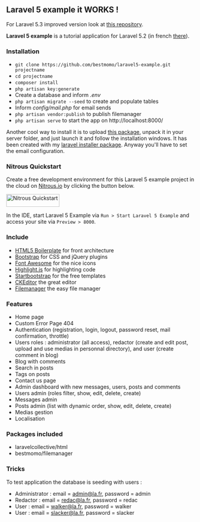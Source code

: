 ## Laravel 5 example it WORKS ! ##

For Laravel 5.3 improved version look at [this repository](https://github.com/bestmomo/laravel5-3-example).

**Laravel 5 example** is a tutorial application for Laravel 5.2 (in french [there](http://laravel.sillo.org/laravel-5/)).

### Installation ###

* `git clone https://github.com/bestmomo/laravel5-example.git projectname`
* `cd projectname`
* `composer install`
* `php artisan key:generate`
* Create a database and inform *.env*
* `php artisan migrate --seed` to create and populate tables
* Inform *config/mail.php* for email sends
* `php artisan vendor:publish` to publish filemanager
* `php artisan serve` to start the app on http://localhost:8000/

Another cool way to install it is to upload [this package](http://laravel.sillo.org/tuto/installable.zip), unpack it in your server folder, and just launch it and follow the installation windows. It has been created with my [laravel installer package](https://github.com/bestmomo/laravel-installer). Anyway you'll have to set the email configuration.

### Nitrous Quickstart ###

Create a free development environment for this Laravel 5 example project in the cloud on [Nitrous.io](https://www.nitrous.io) by clicking the button below.

<a href="https://www.nitrous.io/quickstart">
  <img src="https://nitrous-image-icons.s3.amazonaws.com/quickstart.png" alt="Nitrous Quickstart" width=142 height=34>
</a>

In the IDE, start Laravel 5 Example via `Run > Start Laravel 5 Example` and access your site via `Preview > 8000`.

### Include ###

* [HTML5 Boilerplate](http://html5boilerplate.com) for front architecture
* [Bootstrap](http://getbootstrap.com) for CSS and jQuery plugins
* [Font Awesome](http://fortawesome.github.io/Font-Awesome) for the nice icons
* [Highlight.js](https://highlightjs.org) for highlighting code
* [Startbootstrap](http://startbootstrap.com) for the free templates
* [CKEditor](http://ckeditor.com) the great editor
* [Filemanager](https://github.com/simogeo/Filemanager) the easy file manager

### Features ###

* Home page
* Custom Error Page 404
* Authentication (registration, login, logout, password reset, mail confirmation, throttle)
* Users roles : administrator (all access), redactor (create and edit post, upload and use medias in personnal directory), and user (create comment in blog)
* Blog with comments
* Search in posts
* Tags on posts
* Contact us page
* Admin dashboard with new messages, users, posts and comments
* Users admin (roles filter, show, edit, delete, create)
* Messages admin
* Posts admin (list with dynamic order, show, edit, delete, create)
* Medias gestion
* Localisation

### Packages included ###

* laravelcollective/html
* bestmomo/filemanager

### Tricks ###

To test application the database is seeding with users :

* Administrator : email = admin@la.fr, password = admin
* Redactor : email = redac@la.fr, password = redac
* User : email = walker@la.fr, password = walker
* User : email = slacker@la.fr, password = slacker
